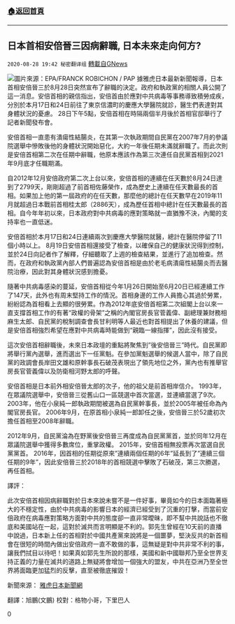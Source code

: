 ###  [:house:返回首頁](https://github.com/ourhimalayas/txt)
---

## 日本首相安倍晉三因病辭職, 日本未來走向何方?
`2020-08-28 19:42 秘密翻译组` [轉載自GNews](https://gnews.org/zh-hant/322558/)

![](https://s3.amazonaws.com/gnews-media-offload/wp-content/uploads/2020/08/28193024/Picture3-3.png)圖片來源：EPA/FRANCK ROBICHON / PAP 
據雅虎日本最新新聞報導，日本首相安倍晉三於8月28日突然宣布了辭職的決定。政府和執政黨的相關人員公開了這一消息。安倍首相的親信指出，安倍首由於應對中共病毒等事務導致積勞成疾，分別於本月17日和24日前往了東京信濃町的慶應大學醫院就診，醫生們表達對其身體狀況的憂慮。 28日下午5點，安倍首相在時隔兩個半月後於首相官邸舉行了記者新聞發布會。

安倍首相一直患有潰瘍性結腸炎，在其第一次執政期間自民黨在2007年7月的參議院選舉中慘敗後他的身體狀況開始惡化，大約一年後任期未滿就辭職了。而此次則是安倍首相第二次在任期中辭職，他原本應該作為第三次連任自民黨首相到2021年9月底才任職期滿。

自2012年12月安倍政府第二次上台以來，安倍首相的連續在任天數於8月24日達到了2799天，剛剛超過了前首相佐藤榮作，成為歷史上連續在任天數最長的首相。如果加上他的第一屆政府的在任天數，那麼他的總計在任天數早在2019年11月就超過日本戰前首相桂太郎（2886天），成為歷任首相中總計在任天數最長的首相。自今年年初以來，日本政府對中共病毒的應對策略就一直猶豫不決，內閣的支持率也一直低迷。

安倍首相於本月17日和24日連續兩次到慶應大學醫院就醫，總計在醫院停留了11個小時以上。 8月19日安倍首相還接受了檢查，以確保自己的健康狀況得到控制，並於24日向記者作了解釋，仔細聽取了上週的檢查結果，並進行了追加檢查。然而，在政府和執政黨內部人們普遍認為安倍首相是由於老毛病潰瘍性結腸炎而去醫院治療，因此對其身體狀況感到擔憂。

隨著中共病毒感染的蔓延，安倍首相從今年1月26日開始至6月20日已經連續工作了147天，此外也有周末堅持工作的情況。首相身邊的工作人員擔心其過於勞累，紛紛認為首相看上去顯的很勞累。作為2012年底安倍首相第二次組閣上台以來一直支撐首相工作的有著“政權的骨架”之稱的內閣官房長官菅義偉、副總理兼財務相麻生太郎、自民黨的稅制調查會長甘利明等人最近也對首相提出了休養的建議，但是安倍首相強烈希望在應對中共病毒時能做到“親臨一線指揮”，因此沒有接受。

這次安倍首相辭職後，未來日本政壇的重點將聚焦到”後安倍晉三”時代。自民黨即將舉行黨內選舉，進而選出下一任黨魁。在參加黨魁選舉的候選人當中，除了自民黨的政調會長岸田文雄和原幹事長石破茂表現出了領先地位之外，黨內也有推舉官房長官菅義偉以及防衛相河野太郎的呼聲。

安倍首相是日本前外相安倍晉太郎的次子，他的祖父是前首相岸信介。 1993年，在眾議院選舉中，安倍晉三從舊山口一區競選中首次當選，並連續當選了9次。 2003年，他在小泉純一郎執政期間被選為自民黨幹事長，並於2005年被任命為內閣官房長官。 2006年9月，在原首相小泉純一郎卸任之後，安倍晉三於52歲初次擔任首相至2008年辭職。

2012年9月，自民黨淪為在野黨後安倍晉三再度成為自民黨黨首，並於同年12月在眾議院選舉中獲得多數席位，重掌政權。 2015年，安倍首相無投票再次當選自民黨黨首。 2016年，因首相的任期從原來”連續兩個任期的6年”延長到了”連續三個任期的9年”，因此安倍晉三於2018年的首相競選中擊敗了石破茂，第三次勝選，再任首相。

譯評：

此次安倍首相因病辭職對於日本來說未嘗不是一件好事，畢竟如今的日本面臨著極大的不穩定性，由於中共病毒的影響日本的經濟已經受到了沉重的打擊，而當前安倍政府在病毒應對策略方面對中共的態度卻一直非常曖昧，即不幫中共說話也不徹底和美國站在一起，這對於滅共而言明顯是不利的。郭先生曾經在10天前的直播中說過，日本新上任的首相對於中國共產黨來說將是一個噩夢，堅決反共的新首相會在很短的時間內做出安倍政府一直不敢做的事，這無疑是對中共非常不利的事，讓我們拭目以待吧！如果真如郭先生所說的那樣，美國和新中國聯邦乃至全世界支持正義的力量在滅共的道路上無疑將會增加一個強大的盟友，中共在亞洲乃至全世界將面臨更加猛烈的反擊，直至被徹底摧毀！

新聞來源： [雅虎日本新聞網](https://news.yahoo.co.jp/articles/16b19aef0507b5e2c474ba4410e35dbbbc14bf13)

翻譯：旭鵬(文鵬) 
校對：格物小哥，下里巴人

0

